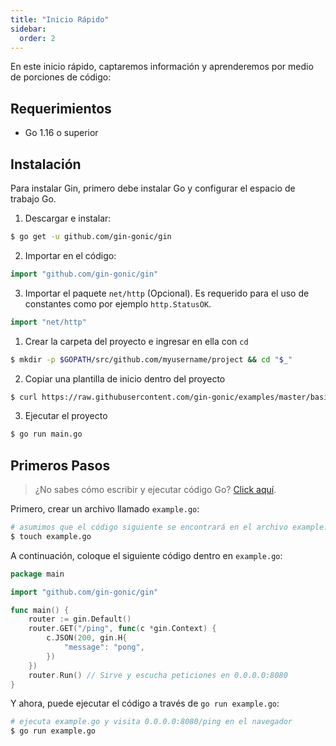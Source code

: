```yaml
---
title: "Inicio Rápido"
sidebar:
  order: 2
---
```


En este inicio rápido, captaremos información y aprenderemos por medio de porciones de código:

## Requerimientos

- Go 1.16 o superior

## Instalación

Para instalar Gin, primero debe instalar Go y configurar el espacio de trabajo Go.

1. Descargar e instalar:

```sh
$ go get -u github.com/gin-gonic/gin
```

2. Importar en el código:

```go
import "github.com/gin-gonic/gin"
```

3. Importar el paquete `net/http` (Opcional). Es requerido para el uso de constantes como por ejemplo `http.StatusOK`.

```go
import "net/http"
```

1. Crear la carpeta del proyecto e ingresar en ella con `cd`

```sh
$ mkdir -p $GOPATH/src/github.com/myusername/project && cd "$_"
```

2. Copiar una plantilla de inicio dentro del proyecto

```sh
$ curl https://raw.githubusercontent.com/gin-gonic/examples/master/basic/main.go > main.go
```

3. Ejecutar el proyecto

```sh
$ go run main.go
```

## Primeros Pasos

> ¿No sabes cómo escribir y ejecutar código Go? [Click aquí](https://golang.org/doc/code.html).

Primero, crear un archivo llamado `example.go`:

```sh
# asumimos que el código siguiente se encontrará en el archivo example.go
$ touch example.go
```

A continuación, coloque el siguiente código dentro en `example.go`:

```go
package main

import "github.com/gin-gonic/gin"

func main() {
	router := gin.Default()
	router.GET("/ping", func(c *gin.Context) {
		c.JSON(200, gin.H{
			"message": "pong",
		})
	})
	router.Run() // Sirve y escucha peticiones en 0.0.0.0:8080
}
```

Y ahora, puede ejecutar el código a través de `go run example.go`:

```sh
# ejecuta example.go y visita 0.0.0.0:8080/ping en el navegador
$ go run example.go
```
